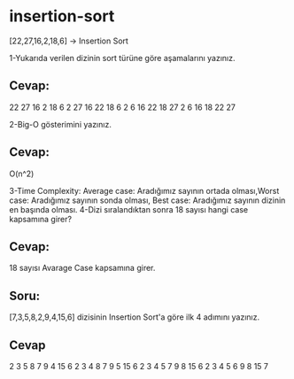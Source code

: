 # insertion-sort
[22,27,16,2,18,6] -> Insertion Sort

1-Yukarıda verilen dizinin sort türüne göre aşamalarını yazınız.
## Cevap: 
22 27 16 2 18 6
2 27 16 22 18 6
2 6 16 22 18 27
2 6 16 18 22 27

2-Big-O gösterimini yazınız.
## Cevap:
O(n^2)

3-Time Complexity: Average case: Aradığımız sayının ortada olması,Worst case: Aradığımız sayının sonda olması, Best case: Aradığımız sayının dizinin en başında olması.
4-Dizi sıralandıktan sonra 18 sayısı hangi case kapsamına girer?
## Cevap:
18 sayısı Avarage Case kapsamına girer.

      
## Soru: 
[7,3,5,8,2,9,4,15,6] dizisinin Insertion Sort'a göre ilk 4 adımını yazınız.
## Cevap
2 3 5 8 7 9 4 15 6
2 3 4 8 7 9 5 15 6
2 3 4 5 7 9 8 15 6
2 3 4 5 6 9 8 15 7

